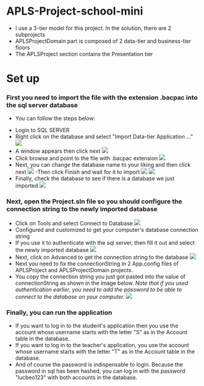 # APLS-Project-school-mini
* I use a 3-tier model for this project. In the solution, there are 2 subprojects
* APLSProjectDomain part is composed of 2 data-tier and business-tier floors
* The APLSProject section contains the Presentation tier
# Set up
### First you need to import the file with the extension .bacpac into the sql server database
* You can follow the steps below:
- Login to SQL SERVER
- Right click on the database and select "Import Data-tier Application ..."
![](https://user-images.githubusercontent.com/54711078/64090332-d4b45800-cd74-11e9-9470-d501ebf3e745.png)
- A window appears then click next
![](https://user-images.githubusercontent.com/54711078/64090371-ff9eac00-cd74-11e9-8306-b9e79fbdeac1.png)
- Click browse and point to the file with .bacpac extension
![](https://user-images.githubusercontent.com/54711078/64090390-1b09b700-cd75-11e9-8861-769c873c261a.png)
- Next, you can change the database name to your liking and then click next
![](https://user-images.githubusercontent.com/54711078/64090391-2230c500-cd75-11e9-8dfc-a1a02a447e01.png)
-Then click Finish and wait for it to import
![](https://user-images.githubusercontent.com/54711078/64090398-28bf3c80-cd75-11e9-922a-89d1bf950c3c.png)
![](https://user-images.githubusercontent.com/54711078/64090401-2bba2d00-cd75-11e9-9d59-3ac1536b742b.png)
- Finally, check the database to see if there is a database we just imported
![](https://user-images.githubusercontent.com/54711078/64090404-2e1c8700-cd75-11e9-8a35-5f5feb89549d.png)

### Next, open the Project.sln file so you should configure the connection string to the newly imported database
- Click on Tools and select Connect to Database
![](https://user-images.githubusercontent.com/54711078/64113563-dc93ec80-cdb4-11e9-9f70-b5f6ad091d12.png)
- Configured and customized to get your computer's database connection string
- If you use it to authenticate with the sql server, then fill it out and select the newly imported database
![](https://user-images.githubusercontent.com/54711078/64113648-1238d580-cdb5-11e9-980d-6cd19169b48f.png)
- Next, click on Advanced to get the connection string to the database
![](https://user-images.githubusercontent.com/54711078/64113971-f08c1e00-cdb5-11e9-8e68-c82e307fd2a4.png)
- Next you need to fix the connectionString in 2 App.config files of APLSProject and APLSProjectDomain projects.
- You copy the connection string you just got pasted into the value of connectionString as shown in the image below.
*Note that if you used authentication earlier, you need to add the password to be able to connect to the database on your computer.*
![](https://user-images.githubusercontent.com/54711078/64114278-cb4bdf80-cdb6-11e9-9d86-91f8abb53ed6.png)

### Finally, you can run the application
- If you want to log in to the student's application then you use the account whose username starts with the letter "S" as in the Account table in the database.
- If you want to log in to the teacher's application, you use the account whose username starts with the letter "T" as in the Account table in the database.
- And of course the password is indispensable to login. Because the password in sql has been hashed, you can log in with the password "lucbeo123" with both accounts in the database.
